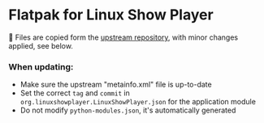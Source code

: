 # Flatpak for Linux Show Player

🚧 Files are copied form the [upstream repository](https://github.com/FrancescoCeruti/linux-show-player/tree/master/scripts/flatpak), with minor changes applied, see below.

### When updating:

- Make sure the upstream "metainfo.xml" file is up-to-date
- Set the correct `tag` and `commit` in `org.linuxshowplayer.LinuxShowPlayer.json` for the application module
- Do not modify `python-modules.json`, it's automatically generated